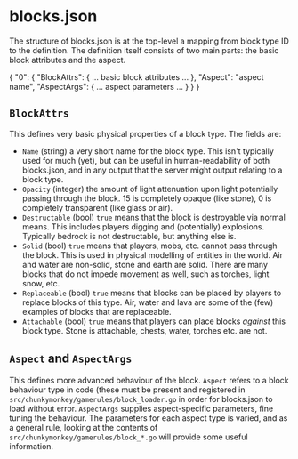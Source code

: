 blocks.json
===========

The structure of blocks.json is at the top-level a mapping from block type ID
to the definition. The definition itself consists of two main parts: the basic
block attributes and the aspect.

  {
    "0": {
      "BlockAttrs": {
        ... basic block attributes ...
      },
      "Aspect": "aspect name",
      "AspectArgs": {
        ... aspect parameters ...
      }
    }
  }


`BlockAttrs`
------------

This defines very basic physical properties of a block type. The fields are:

*  `Name` (string) a very short name for the block type. This isn't typically
   used for much (yet), but can be useful in human-readability of both
   blocks.json, and in any output that the server might output relating to a block
   type.
*  `Opacity` (integer) the amount of light attenuation upon light potentially
   passing through the block. 15 is completely opaque (like stone), 0 is
   completely transparent (like glass or air).
*  `Destructable` (bool) `true` means that the block is destroyable via normal
   means. This includes players digging and (potentially) explosions. Typically
   bedrock is not destructable, but anything else is.
*  `Solid` (bool) `true` means that players, mobs, etc. cannot pass through the
   block. This is used in physical modelling of entities in the world. Air and
   water are non-solid, stone and earth are solid. There are many blocks that
   do not impede movement as well, such as torches, light snow, etc.
*  `Replaceable` (bool) `true` means that blocks can be placed by players to
   replace blocks of this type. Air, water and lava are some of the (few)
   examples of blocks that are replaceable.
*  `Attachable` (bool) `true` means that players can place blocks *against*
   this block type. Stone is attachable, chests, water, torches etc. are not.

`Aspect` and `AspectArgs`
-------------------------

This defines more advanced behaviour of the block. `Aspect` refers to a block
behaviour type in code (these must be present and registered in
`src/chunkymonkey/gamerules/block_loader.go` in order for blocks.json to load
without error. `AspectArgs` supplies aspect-specific parameters, fine tuning
the behaviour. The parameters for each aspect type is varied, and as a general
rule, looking at the contents of `src/chunkymonkey/gamerules/block_*.go` will
provide some useful information.
